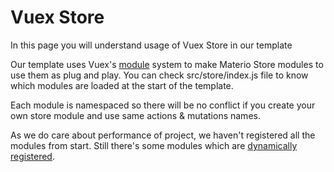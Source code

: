 # Vuex Store
 In this page you will understand usage of Vuex Store in our template


Our template uses Vuex's [module](https://vuex.vuejs.org/guide/modules.html) system to make Materio Store modules to use them as plug and play. You can check src/store/index.js file to know which modules are loaded at the start of the template.

Each module is namespaced so there will be no conflict if you create your own store module and use same actions & mutations names.

As we do care about performance of project, we haven't registered all the modules from start. Still there's some modules which are [dynamically registered](https://vuex.vuejs.org/guide/modules.html#dynamic-module-registration).